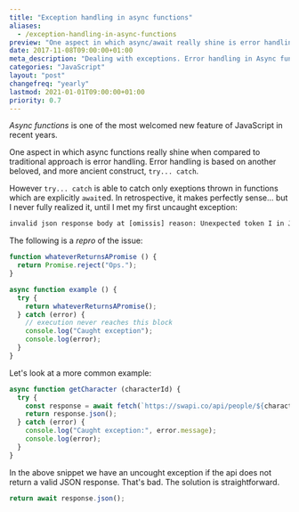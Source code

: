 ```yaml
---
title: "Exception handling in async functions"
aliases:
  - /exception-handling-in-async-functions
preview: "One aspect in which async/await really shine is error handling, but there's a caveat you'd be better be aware of."
date: 2017-11-08T09:00:00+01:00
meta_description: "Dealing with exceptions. Error handling in Async functions."
categories: "JavaScript"
layout: "post"
changefreq: "yearly"
lastmod: 2021-01-01T09:00:00+01:00
priority: 0.7
---
```


*Async functions* is one of the most welcomed new feature of JavaScript in recent years.

One aspect in which async functions really shine when compared to traditional approach is error handling. Error handling is based on another beloved, and more ancient construct, `try... catch`.

However `try... catch` is able to catch only exeptions thrown in functions which are explicitly `await`ed. In retrospective, it makes perfectly sense... but I never fully realized it, until I met my first uncaught exception:

```txt
invalid json response body at [omissis] reason: Unexpected token I in JSON at position 0
```

The following is a *repro* of the issue:

```js
function whateverReturnsAPromise () {
  return Promise.reject("Ops.");
}

async function example () {
  try {
    return whateverReturnsAPromise();
  } catch (error) {
    // execution never reaches this block
    console.log("Caught exception");
    console.log(error);
  }
}
```

Let's look at a more common example:

```js
async function getCharacter (characterId) {
  try {
    const response = await fetch(`https://swapi.co/api/people/${characterId}`);
    return response.json();
  } catch (error) {
    console.log("Caught exception:", error.message);
    console.log(error);
  }
}
```

In the above snippet we have an uncought exception if the api does not return a valid JSON response. That's bad. The solution is straightforward.

```js
return await response.json();
```